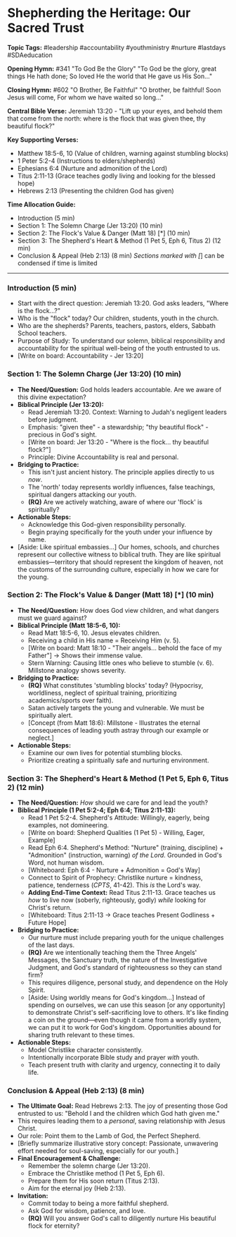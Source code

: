 # Shepherding the Heritage: Our Sacred Trust

**Topic Tags:** #leadership #accountability #youthministry #nurture #lastdays
#SDAeducation

**Opening Hymn:** #341 "To God Be the Glory" "To God be the glory, great things
He hath done; So loved He the world that He gave us His Son..."

**Closing Hymn:** #602 "O Brother, Be Faithful" "O brother, be faithful! Soon
Jesus will come, For whom we have waited so long..."

**Central Bible Verse:** Jeremiah 13:20 - "Lift up your eyes, and behold them
that come from the north: where is the flock that was given thee, thy beautiful
flock?"

**Key Supporting Verses:**

- Matthew 18:5-6, 10 (Value of children, warning against stumbling blocks)
- 1 Peter 5:2-4 (Instructions to elders/shepherds)
- Ephesians 6:4 (Nurture and admonition of the Lord)
- Titus 2:11-13 (Grace teaches godly living and looking for the blessed hope)
- Hebrews 2:13 (Presenting the children God has given)

**Time Allocation Guide:**

- Introduction (5 min)
- Section 1: The Solemn Charge (Jer 13:20) (10 min)
- Section 2: The Flock's Value & Danger (Matt 18) [*] (10 min)
- Section 3: The Shepherd's Heart & Method (1 Pet 5, Eph 6, Titus 2) (12 min)
- Conclusion & Appeal (Heb 2:13) (8 min) _Sections marked with [_] can be
  condensed if time is limited

---

### Introduction (5 min)

- Start with the direct question: Jeremiah 13:20. God asks leaders, "Where is
  the flock...?"
- Who is the "flock" today? Our children, students, youth in the church.
- Who are the shepherds? Parents, teachers, pastors, elders, Sabbath School
  teachers.
- Purpose of Study: To understand our solemn, biblical responsibility and
  accountability for the spiritual well-being of the youth entrusted to us.
- [Write on board: Accountability - Jer 13:20]

### Section 1: The Solemn Charge (Jer 13:20) (10 min)

- **The Need/Question:** God holds leaders accountable. Are we aware of this
  divine expectation?
- **Biblical Principle (Jer 13:20):**
  - Read Jeremiah 13:20. Context: Warning to Judah's negligent leaders before
    judgment.
  - Emphasis: "given thee" - a stewardship; "thy beautiful flock" - precious in
    God's sight.
  - [Write on board: Jer 13:20 - "Where is the flock... thy beautiful flock?"]
  - Principle: Divine Accountability is real and personal.
- **Bridging to Practice:**
  - This isn't just ancient history. The principle applies directly to us _now_.
  - The 'north' today represents worldly influences, false teachings, spiritual
    dangers attacking our youth.
  - **(RQ)** Are we actively watching, aware of where our 'flock' is
    spiritually?
- **Actionable Steps:**
  - Acknowledge this God-given responsibility personally.
  - Begin praying specifically for the youth under your influence by name.
- [Aside: Like spiritual embassies...] Our homes, schools, and churches
  represent our collective witness to biblical truth. They are like spiritual
  embassies—territory that should represent the kingdom of heaven, not the
  customs of the surrounding culture, especially in how we care for the young.

### Section 2: The Flock's Value & Danger (Matt 18) [*] (10 min)

- **The Need/Question:** How does God view children, and what dangers must we
  guard against?
- **Biblical Principle (Matt 18:5-6, 10):**
  - Read Matt 18:5-6, 10. Jesus elevates children.
  - Receiving a child in His name = Receiving Him (v. 5).
  - [Write on board: Matt 18:10 - "Their angels... behold the face of my
    Father"] -> Shows their immense value.
  - Stern Warning: Causing little ones who believe to stumble (v. 6). Millstone
    analogy shows severity.
- **Bridging to Practice:**
  - **(RQ)** What constitutes 'stumbling blocks' today? (Hypocrisy, worldliness,
    neglect of spiritual training, prioritizing academics/sports over faith).
  - Satan actively targets the young and vulnerable. We must be spiritually
    alert.
  - [Concept (from Matt 18:6): Millstone - Illustrates the eternal consequences
    of leading youth astray through our example or neglect.]
- **Actionable Steps:**
  - Examine our own lives for potential stumbling blocks.
  - Prioritize creating a spiritually safe and nurturing environment.

### Section 3: The Shepherd's Heart & Method (1 Pet 5, Eph 6, Titus 2) (12 min)

- **The Need/Question:** _How_ should we care for and lead the youth?
- **Biblical Principle (1 Pet 5:2-4; Eph 6:4; Titus 2:11-13):**
  - Read 1 Pet 5:2-4. Shepherd's Attitude: Willingly, eagerly, being examples,
    not domineering.
  - [Write on board: Shepherd Qualities (1 Pet 5) - Willing, Eager, Example]
  - Read Eph 6:4. Shepherd's Method: "Nurture" (training, discipline) +
    "Admonition" (instruction, warning) _of the Lord_. Grounded in God's Word,
    not human wisdom.
  - [Whiteboard: Eph 6:4 - Nurture + Admonition = God's Way]
  - Connect to Spirit of Prophecy: Christlike nurture = kindness, patience,
    tenderness (_CPTS_, 41-42). This _is_ the Lord's way.
  - **Adding End-Time Context:** Read Titus 2:11-13. Grace teaches us _how_ to
    live now (soberly, righteously, godly) _while_ looking for Christ's return.
  - [Whiteboard: Titus 2:11-13 -> Grace teaches Present Godliness + Future Hope]
- **Bridging to Practice:**
  - Our nurture must include preparing youth for the unique challenges of the
    last days.
  - **(RQ)** Are we intentionally teaching them the Three Angels' Messages, the
    Sanctuary truth, the nature of the Investigative Judgment, and God's
    standard of righteousness so they can stand firm?
  - This requires diligence, personal study, and dependence on the Holy Spirit.
  - [Aside: Using worldly means for God's kingdom...] Instead of spending on
    ourselves, we can use this season [or any opportunity] to demonstrate
    Christ's self-sacrificing love to others. It's like finding a coin on the
    ground—even though it came from a worldly system, we can put it to work for
    God's kingdom. Opportunities abound for sharing truth relevant to these
    times.
- **Actionable Steps:**
  - Model Christlike character consistently.
  - Intentionally incorporate Bible study and prayer _with_ youth.
  - Teach present truth with clarity and urgency, connecting it to daily life.

### Conclusion & Appeal (Heb 2:13) (8 min)

- **The Ultimate Goal:** Read Hebrews 2:13. The joy of presenting those God
  entrusted to us: "Behold I and the children which God hath given me."
- This requires leading them to a _personal_, saving relationship with Jesus
  Christ.
- Our role: Point them to the Lamb of God, the Perfect Shepherd.
- [Briefly summarize illustrative story concept: Passionate, unwavering effort
  needed for soul-saving, especially for our youth.]
- **Final Encouragement & Challenge:**
  - Remember the solemn charge (Jer 13:20).
  - Embrace the Christlike method (1 Pet 5, Eph 6).
  - Prepare them for His soon return (Titus 2:13).
  - Aim for the eternal joy (Heb 2:13).
- **Invitation:**
  - Commit today to being a more faithful shepherd.
  - Ask God for wisdom, patience, and love.
  - **(RQ)** Will you answer God's call to diligently nurture His beautiful
    flock for eternity?
